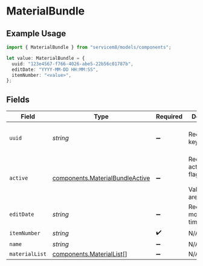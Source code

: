 # MaterialBundle

## Example Usage

```typescript
import { MaterialBundle } from "servicem8/models/components";

let value: MaterialBundle = {
  uuid: "123e4567-f766-4026-abe5-22b56c01787b",
  editDate: "YYYY-MM-DD HH:MM:SS",
  itemNumber: "<value>",
};
```

## Fields

| Field                                                                              | Type                                                                               | Required                                                                           | Description                                                                        | Example                                                                            |
| ---------------------------------------------------------------------------------- | ---------------------------------------------------------------------------------- | ---------------------------------------------------------------------------------- | ---------------------------------------------------------------------------------- | ---------------------------------------------------------------------------------- |
| `uuid`                                                                             | *string*                                                                           | :heavy_minus_sign:                                                                 | Record UUID key                                                                    | 123e4567-f766-4026-abe5-22b56c01787b                                               |
| `active`                                                                           | [components.MaterialBundleActive](../../models/components/materialbundleactive.md) | :heavy_minus_sign:                                                                 | Record active/deleted flag. <br/><br/>Valid values are [0,1]                       |                                                                                    |
| `editDate`                                                                         | *string*                                                                           | :heavy_minus_sign:                                                                 | Record last modified timestamp                                                     | YYYY-MM-DD HH:MM:SS                                                                |
| `itemNumber`                                                                       | *string*                                                                           | :heavy_check_mark:                                                                 | N/A                                                                                |                                                                                    |
| `name`                                                                             | *string*                                                                           | :heavy_minus_sign:                                                                 | N/A                                                                                |                                                                                    |
| `materialList`                                                                     | [components.MaterialList](../../models/components/materiallist.md)[]               | :heavy_minus_sign:                                                                 | N/A                                                                                |                                                                                    |